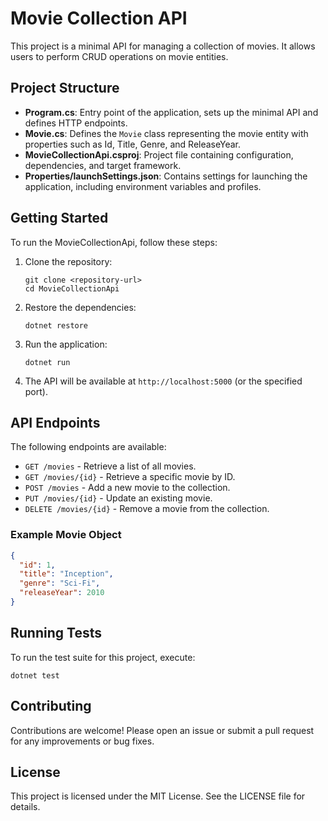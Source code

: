 # Movie Collection API

This project is a minimal API for managing a collection of movies. It allows users to perform CRUD operations on movie entities.

## Project Structure

- **Program.cs**: Entry point of the application, sets up the minimal API and defines HTTP endpoints.
- **Movie.cs**: Defines the `Movie` class representing the movie entity with properties such as Id, Title, Genre, and ReleaseYear.
- **MovieCollectionApi.csproj**: Project file containing configuration, dependencies, and target framework.
- **Properties/launchSettings.json**: Contains settings for launching the application, including environment variables and profiles.

## Getting Started

To run the MovieCollectionApi, follow these steps:

1. Clone the repository:
   ```
   git clone <repository-url>
   cd MovieCollectionApi
   ```

2. Restore the dependencies:
   ```
   dotnet restore
   ```

3. Run the application:
   ```
   dotnet run
   ```

4. The API will be available at `http://localhost:5000` (or the specified port).

## API Endpoints

The following endpoints are available:

- `GET /movies` - Retrieve a list of all movies.
- `GET /movies/{id}` - Retrieve a specific movie by ID.
- `POST /movies` - Add a new movie to the collection.
- `PUT /movies/{id}` - Update an existing movie.
- `DELETE /movies/{id}` - Remove a movie from the collection.

### Example Movie Object

```json
{
  "id": 1,
  "title": "Inception",
  "genre": "Sci-Fi",
  "releaseYear": 2010
}
```

## Running Tests

To run the test suite for this project, execute:

```
dotnet test
```

## Contributing

Contributions are welcome! Please open an issue or submit a pull request for any improvements or bug fixes.

## License

This project is licensed under the MIT License. See the LICENSE file for details.